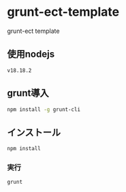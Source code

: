 # grunt-ect-template
grunt-ect template

## 使用nodejs
`v18.18.2`

## grunt導入
```sh
npm install -g grunt-cli
```

## インストール
```sh
npm install
```

### 実行
```sh
grunt
```
